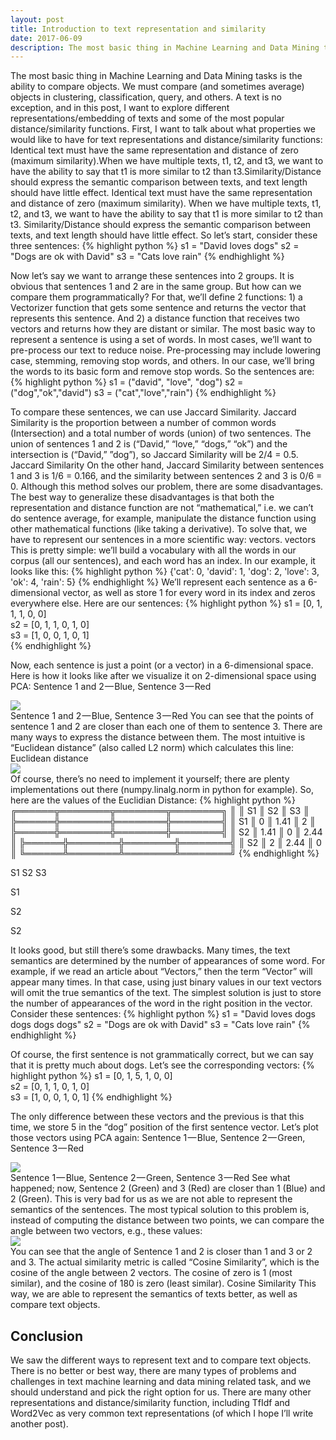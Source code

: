 ```yaml
---
layout: post
title: Introduction to text representation and similarity
date: 2017-06-09
description: The most basic thing in Machine Learning and Data Mining tasks is the ability to compare objects. We must compare (and s ...
---
```

The most basic thing in Machine Learning and Data Mining tasks is the ability to compare objects. We must compare (and sometimes average) objects in clustering, classification, query, and others. A text is no exception, and in this post, I want to explore different representations/embedding of texts and some of the most popular distance/similarity functions.
First, I want to talk about what properties we would like to have for text representations and distance/similarity functions:
Identical text must have the same representation and distance of zero (maximum similarity).When we have multiple texts, t1, t2, and t3, we want to have the ability to say that t1 is more similar to t2 than t3.Similarity/Distance should express the semantic comparison between texts, and text length should have little effect.
Identical text must have the same representation and distance of zero (maximum similarity).
When we have multiple texts, t1, t2, and t3, we want to have the ability to say that t1 is more similar to t2 than t3.
Similarity/Distance should express the semantic comparison between texts, and text length should have little effect.
So let’s start, consider these three sentences:
{% highlight python %}
s1 = "David loves dogs"
s2 = "Dogs are ok with David"
s3 = "Cats love rain"
{% endhighlight %}


Now let’s say we want to arrange these sentences into 2 groups. It is obvious that sentences 1 and 2 are in the same group. But how can we compare them programmatically?
For that, we’ll define 2 functions: 1) a Vectorizer function that gets some sentence and returns the vector that represents this sentence. And 2) a distance function that receives two vectors and returns how they are distant or similar.
The most basic way to represent a sentence is using a set of words. In most cases, we’ll want to pre-process our text to reduce noise. Pre-processing may include lowering case, stemming, removing stop words, and others. In our case, we’ll bring the words to its basic form and remove stop words. So the sentences are:
{% highlight python %}
s1 = ("david", "love", "dog")
s2 = ("dog","ok","david")
s3 = ("cat","love","rain")
{% endhighlight %}


To compare these sentences, we can use Jaccard Similarity. Jaccard Similarity is the proportion between a number of common words (Intersection) and a total number of words (union) of two sentences. The union of sentences 1 and 2 is (“David,” “love,” “dogs,” “ok”) and the intersection is (“David,” ”dog”), so Jaccard Similarity will be 2/4 = 0.5.
Jaccard Similarity
On the other hand, Jaccard Similarity between sentences 1 and 3 is 1/6 = 0.166, and the similarity between sentences 2 and 3 is 0/6 = 0.
Although this method solves our problem, there are some disadvantages. The best way to generalize these disadvantages is that both the representation and distance function are not “mathematical,” i.e. we can’t do sentence average, for example, manipulate the distance function using other mathematical functions (like taking a derivative).
To solve that, we have to represent our sentences in a more scientific way: vectors.
vectors
This is pretty simple: we’ll build a vocabulary with all the words in our corpus (all our sentences), and each word has an index. In our example, it looks like this:
{% highlight python %}
{'cat': 0, 'david': 1, 'dog': 2, 'love': 3, 'ok': 4, 'rain': 5}
{% endhighlight %}
We’ll represent each sentence as a 6-dimensional vector, as well as store 1 for every word in its index and zeros everywhere else. Here are our sentences:
{% highlight python %}
s1 = [0, 1, 1, 1, 0, 0]     
s2 = [0, 1, 1, 0, 1, 0]    
s3 = [1, 0, 0, 1, 0, 1]   
{% endhighlight %}


Now, each sentence is just a point (or a vector) in a 6-dimensional space. Here is how it looks like after we visualize it on 2-dimensional space using PCA:
Sentence 1 and 2 — Blue, Sentence 3 — Red
<div class="img_row">
<img class="col three" src="https://cdn-images-1.medium.com/max/1600/1*aeayaMhGOMzPg1lc4wvjwg.png">
</div>
Sentence 1 and 2 — Blue, Sentence 3 — Red
You can see that the points of sentence 1 and 2 are closer than each one of them to sentence 3. There are many ways to express the distance between them. The most intuitive is “Euclidean distance” (also called L2 norm) which calculates this line:
Euclidean distance

<div class="img_row">
<img class="col three" src="https://cdn-images-1.medium.com/max/1600/1*kn4DxzjOMWG1ml1C-V66pQ.png">
</div>
Of course, there’s no need to implement it yourself; there are plenty implementations out there (numpy.linalg.norm in python for example).
So, here are the values of the Euclidian Distance:
{% highlight python %}
                 ╔══════╦════════╦════════╦════════╗
                 ║      ║   S1   ║   S2   ║   S3   ║  
                 ╠══════╬════════╬════════╬════════╣
                 ║ S1   ║    0   ║  1.41  ║    2   ║
                 ╠══════╬════════╬════════╬════════╣
                 ║ S2   ║  1.41  ║   0    ║  2.44  ║
                 ╠══════╬════════╬════════╬════════╣
                 ║ S2   ║    2   ║  2.44  ║    0   ║
                 ╚══════╩════════╩════════╩════════╝
{% endhighlight %}

S1
S2
S3


S1


S2


S2

It looks good, but still there’s some drawbacks. Many times, the text semantics are determined by the number of appearances of some word. For example, if we read an article about “Vectors,” then the term “Vector” will appear many times. In that case, using just binary values in our text vectors will omit the true semantics of the text. The simplest solution is just to store the number of appearances of the word in the right position in the vector.
Consider these sentences:
{% highlight python %}
s1 = "David loves dogs dogs dogs dogs"
s2 = "Dogs are ok with David"
s3 = "Cats love rain"
{% endhighlight %}


Of course, the first sentence is not grammatically correct, but we can say that it is pretty much about dogs. Let’s see the corresponding vectors:
{% highlight python %}
s1 = [0, 1, 5, 1, 0, 0]     
s2 = [0, 1, 1, 0, 1, 0]    
s3 = [1, 0, 0, 1, 0, 1]
{% endhighlight %}


The only difference between these vectors and the previous is that this time, we store 5 in the “dog” position of the first sentence vector.
Let’s plot those vectors using PCA again:
Sentence 1 — Blue, Sentence 2 — Green, Sentence 3 — Red
<div class="img_row">
<img class="col three" src="https://cdn-images-1.medium.com/max/1600/1*rfdBr2EM572IC4YU8kWodQ.png">
</div>
Sentence 1 — Blue, Sentence 2 — Green, Sentence 3 — Red
See what happened; now, Sentence 2 (Green) and 3 (Red) are closer than 1 (Blue) and 2 (Green). This is very bad for us as we are not able to represent the semantics of the sentences.
The most typical solution to this problem is, instead of computing the distance between two points, we can compare the angle between two vectors, e.g., these values:

<div class="img_row">
<img class="col three" src="https://cdn-images-1.medium.com/max/1600/1*m465Yl06qhuFxOjdxB90fg.png">
</div>
You can see that the angle of Sentence 1 and 2 is closer than 1 and 3 or 2 and 3. The actual similarity metric is called “Cosine Similarity”, which is the cosine of the angle between 2 vectors. The cosine of zero is 1 (most similar), and the cosine of 180 is zero (least similar).
Cosine Similarity
This way, we are able to represent the semantics of texts better, as well as compare text objects.
<h2>
Conclusion
</h2>
We saw the different ways to represent text and to compare text objects. There is no better or best way, there are many types of problems and challenges in text machine learning and data mining related task, and we should understand and pick the right option for us.
There are many other representations and distance/similarity function, including TfIdf and Word2Vec as very common text representations (of which I hope I’ll write another post).

